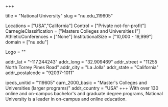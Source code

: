 
+++

title = "National University"
slug = "nu.edu_119605"

Locations = ["USA","California"]
Control = ["Private not-for-profit"]
CarnegieClassification = ["Masters Colleges and Universities I"]
AthleticConferences = ["None"]
InstitutionalSize = ["10,000 - 19,999"]
domain = ["nu.edu"]

Logo = ""

addr_lat = "-117.244243"
addr_long = "32.909469"
addr_street = "11255 North Torrey Pines Road"
addr_city = "La Jolla"
addr_state = "California"
addr_postalcode = "92037-1011"

ipeds_unitid = "119605"
carn_2000_basic = "Master's Colleges and Universities (larger programs)"
addr_country = "USA"
+++
    With over 130 online and on-campus bachelor's and graduate degree programs, National University is a leader in on-campus and online education.

